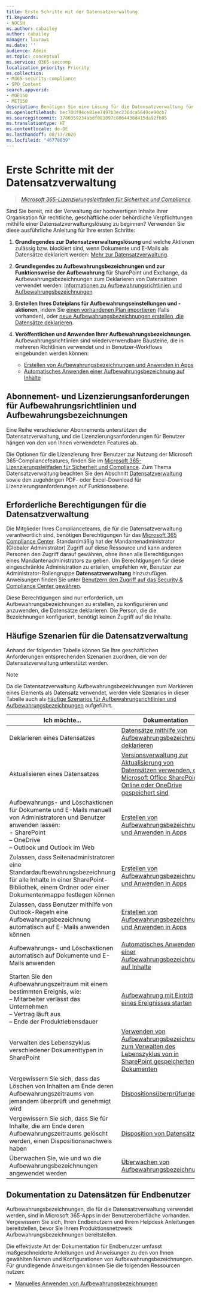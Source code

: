```yaml
---
title: Erste Schritte mit der Datensatzverwaltung
f1.keywords:
- NOCSH
ms.author: cabailey
author: cabailey
manager: laurawi
ms.date: ''
audience: Admin
ms.topic: conceptual
ms.service: O365-seccomp
localization_priority: Priority
ms.collection:
- M365-security-compliance
- SPO_Content
search.appverid:
- MOE150
- MET150
description: Benötigen Sie eine Lösung für die Datensatzverwaltung für Microsoft 365, die hochwertige Inhalte für rechtliche, geschäftliche oder behördliche Verpflichtungen verwaltet, aber Sie sind sich nicht sicher, wo Sie anfangen sollen? Hier finden Sie einige praktische Anweisungen für die ersten Schritte.
ms.openlocfilehash: bec70df94ce81ee7497b3ec236dca5649ce90cb7
ms.sourcegitcommit: 1780359234abdf081097c8064438d415da92fb85
ms.translationtype: HT
ms.contentlocale: de-DE
ms.lasthandoff: 08/17/2020
ms.locfileid: "46778639"
---
```

# <a name="get-started-with-records-management"></a>Erste Schritte mit der Datensatzverwaltung

>*[Microsoft 365-Lizenzierungsleitfaden für Sicherheit und Compliance](https://aka.ms/ComplianceSD).*

Sind Sie bereit, mit der Verwaltung der hochwertigen Inhalte Ihrer Organisation für rechtliche, geschäftliche oder behördliche Verpflichtungen mithilfe einer Datensatzverwaltungslösung zu beginnen? Verwenden Sie diese ausführliche Anleitung für Ihre ersten Schritte:

1. **Grundlegendes zur Datensatzverwaltungslösung** und welche Aktionen zulässig bzw. blockiert sind, wenn Dokumente und E-Mails als Datensätze deklariert werden: [Mehr zur Datensatzverwaltung](records-management.md). 

2. **Grundlegendes zu Aufbewahrungsbezeichnungen und zur Funktionsweise der Aufbewahrung** für SharePoint und Exchange, da Aufbewahrungsbezeichnungen zum Deklarieren von Datensätzen verwendet werden: [Informationen zu Aufbewahrungsrichtlinien und Aufbewahrungsbezeichnungen](retention.md)

3. **Erstellen Ihres Dateiplans für Aufbewahrungseinstellungen und -aktionen**, indem Sie [einen vorhandenen Plan importieren](file-plan-manager.md#import-retention-labels-into-your-file-plan ) (falls vorhanden), oder [neue Aufbewahrungsbezeichnungen erstellen, die Datensätze deklarieren](declare-records.md).

4. **Veröffentlichen und Anwenden Ihrer Aufbewahrungsbezeichnungen**. Aufbewahrungsrichtlinien sind wiederverwendbare Bausteine, die in mehreren Richtlinien verwendet und in Benutzer-Workflows eingebunden werden können: 
    
    - [Erstellen von Aufbewahrungsbezeichnungen und Anwenden in Apps](create-apply-retention-labels.md)
    - [Automatisches Anwenden einer Aufbewahrungsbezeichnung auf Inhalte](apply-retention-labels-automatically.md)

## <a name="subscription-and-licensing-requirements-for-retention-policies-and-retention-labels"></a>Abonnement- und Lizenzierungsanforderungen für Aufbewahrungsrichtlinien und Aufbewahrungsbezeichnungen

Eine Reihe verschiedener Abonnements unterstützen die Datensatzverwaltung, und die Lizenzierungsanforderungen für Benutzer hängen von den von Ihnen verwendeten Features ab.

Die Optionen für die Lizenzierung Ihrer Benutzer zur Nutzung der Microsoft 365-Compliancefeatures, finden Sie im [Microsoft 365-Lizenzierungsleitfaden für Sicherheit und Compliance](https://aka.ms/ComplianceSD). Zum Thema Datensatzverwaltung beachten Sie den Abschnitt [Datensatzverwaltung](https://docs.microsoft.com/office365/servicedescriptions/microsoft-365-service-descriptions/microsoft-365-tenantlevel-services-licensing-guidance/microsoft-365-security-compliance-licensing-guidance#records-management) sowie den zugehörigen PDF- oder Excel-Download für Lizenzierungsanforderungen auf Funktionsebene.

## <a name="permissions-required-for-records-management"></a>Erforderliche Berechtigungen für die Datensatzverwaltung

Die Mitglieder Ihres Complianceteams, die für die Datensatzverwaltung verantwortlich sind, benötigen Berechtigungen für das [Microsoft 365 Compliance Center](https://compliance.microsoft.com/). Standardmäßig hat der Mandantenadministrator (Globaler Administrator) Zugriff auf diese Ressource und kann anderen Personen den Zugriff darauf gewähren, ohne ihnen alle Berechtigungen eines Mandantenadministrators zu geben. Um Berechtigungen für diese eingeschränkte Administration zu erteilen, empfehlen wir, Benutzer zur Administrator-Rollengruppe **Datensatzverwaltung** hinzuzufügen. Anweisungen finden Sie unter [Benutzern den Zugriff auf das Security & Compliance Center gewähren](https://docs.microsoft.com/microsoft-365/security/office-365-security/grant-access-to-the-security-and-compliance-center).

Diese Berechtigungen sind nur erforderlich, um Aufbewahrungsbezeichnungen zu erstellen, zu konfigurieren und anzuwenden, die Datensätze deklarieren. Die Person, die die Bezeichnungen konfiguriert, benötigt keinen Zugriff auf die Inhalte.

## <a name="common-scenarios-for-records-management"></a>Häufige Szenarien für die Datensatzverwaltung

Anhand der folgenden Tabelle können Sie Ihre geschäftlichen Anforderungen entsprechenden Szenarien zuordnen, die von der Datensatzverwaltung unterstützt werden.

> [!NOTE]
> Da die Datensatzverwaltung Aufbewahrungsbezeichnungen zum Markieren eines Elements als Datensatz verwendet, werden viele Szenarios in dieser Tabelle auch als [häufige Szenarios für Aufbewahrungsrichtlinien und Aufbewahrungsbezeichnungen](get-started-with-retention.md#common-scenarios-for-retention-policies-and-retention-labels) aufgeführt.

|Ich möchte...|Dokumentation|
|----------------|---------------|
|Deklarieren eines Datensatzes |[Datensätze mithilfe von Aufbewahrungsbezeichnungen deklarieren](declare-records.md)|
|Aktualisieren eines Datensatzes |[Versionsverwaltung zur Aktualisierung von Datensätzen verwenden, die in Microsoft Office SharePoint Online oder OneDrive gespeichert sind](record-versioning.md)|
|Aufbewahrungs- und Löschaktionen für Dokumente und E-Mails manuell von Administratoren und Benutzer anwenden lassen: <br />-  SharePoint <br />– OneDrive <br />– Outlook und Outlook im Web|[Erstellen von Aufbewahrungsbezeichnungen und Anwenden in Apps](create-apply-retention-labels.md)|
|Zulassen, dass Seitenadministratoren eine Standardaufbewahrungsbezeichnung für alle Inhalte in einer SharePoint-Bibliothek, einem Ordner oder einer Dokumentenmappe festlegen können|[Erstellen von Aufbewahrungsbezeichnungen und Anwenden in Apps](create-apply-retention-labels.md)|
|Zulassen, dass Benutzer mithilfe von Outlook-Regeln eine Aufbewahrungsbezeichnung automatisch auf E-Mails anwenden können|[Erstellen von Aufbewahrungsbezeichnungen und Anwenden in Apps](create-apply-retention-labels.md)|
|Aufbewahrungs- und Löschaktionen automatisch auf Dokumente und E-Mails anwenden |[Automatisches Anwenden einer Aufbewahrungsbezeichnung auf Inhalte](apply-retention-labels-automatically.md)|
|Starten Sie den Aufbewahrungszeitraum mit einem bestimmten Ereignis, wie:  <br />– Mitarbeiter verlässt das Unternehmen <br />– Vertrag läuft aus <br />– Ende der Produktlebensdauer| [Aufbewahrung mit Eintritt eines Ereignisses starten](event-driven-retention.md)|
|Verwalten des Lebenszyklus verschiedener Dokumenttypen in SharePoint| [Verwenden von Aufbewahrungsbezeichnungen zum Verwalten des Lebenszyklus von in SharePoint gespeicherten Dokumenten](auto-apply-retention-labels-scenario.md)|
|Vergewissern Sie sich, dass das Löschen von Inhalten am Ende deren Aufbewahrungszeitraums von jemandem überprüft und genehmigt wird|[Dispositionsüberprüfungen](disposition.md#disposition-reviews) |
|Vergewissern Sie sich, dass Sie für Inhalte, die am Ende deren Aufbewahrungszeitraums gelöscht werden, einen Dispositionsnachweis haben|[Disposition von Datensätzen](disposition.md#disposition-of-records) |
| Überwachen Sie, wie und wo die Aufbewahrungsbezeichnungen angewendet werden | [Überwachen von Aufbewahrungsbezeichnungen](retention.md#monitoring-retention-labels) |

## <a name="end-user-documentation-for-records"></a>Dokumentation zu Datensätzen für Endbenutzer

Aufbewahrungsbezeichnungen, die für die Datensatzverwaltung verwendet werden, sind in Microsoft 365-Apps in der Benutzeroberfläche vorhanden. Vergewissern Sie sich, Ihren Endbenutzern und Ihrem Helpdesk Anleitungen bereitstellen, bevor Sie Ihrem Produktionsnetzwerk Aufbewahrungsbezeichnungen bereitstellen.

Die effektivste Art der Dokumentation für Endbenutzer umfasst maßgeschneiderte Anleitungen und Anweisungen zu den von Ihnen gewählten Namen und Konfigurationen von Aufbewahrungsbezeichnungen. Für grundlegende Anweisungen können Sie die folgenden Ressourcen nutzen:

- [Manuelles Anwenden von Aufbewahrungsbezeichnungen](create-apply-retention-labels.md#manually-apply-retention-labels)
